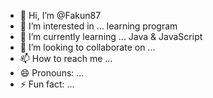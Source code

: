 - 👋 Hi, I’m @Fakun87
- 👀 I’m interested in ... learning program
- 🌱 I’m currently learning ... Java & JavaScript
- 💞️ I’m looking to collaborate on ...
- 📫 How to reach me ...
- 😄 Pronouns: ...
- ⚡ Fun fact: ...

<!---
Fakun87/Fakun87 is a ✨ special ✨ repository because its `README.md` (this file) appears on your GitHub profile.
You can click the Preview link to take a look at your changes.
--->
